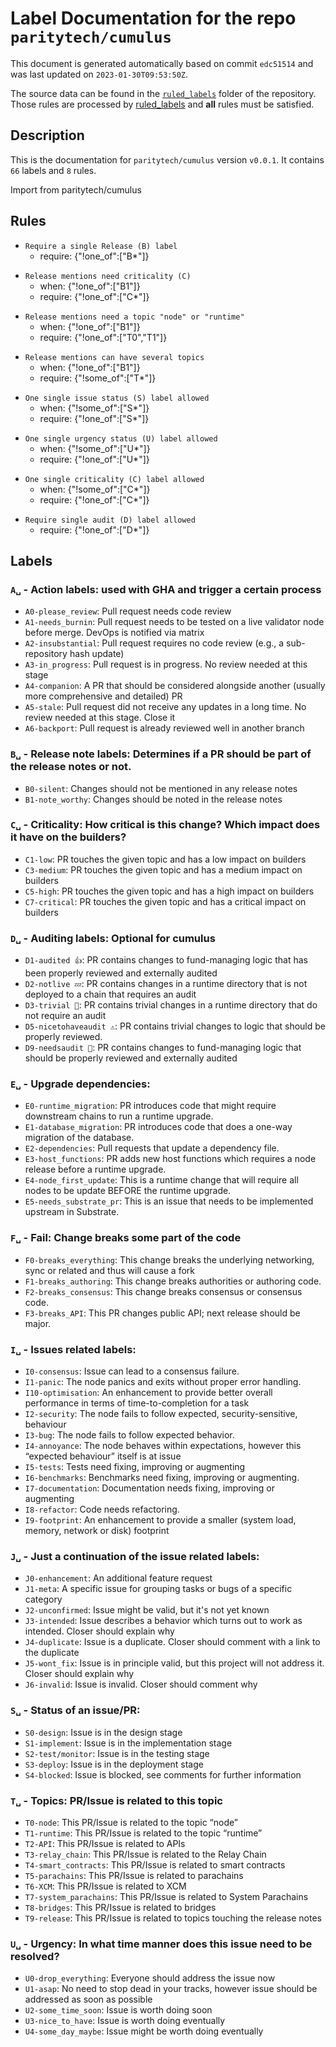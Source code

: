 # Label Documentation for the repo `paritytech/cumulus`

This document is generated automatically based on commit `edc51514` and was last updated on `2023-01-30T09:53:50Z`.

The source data can be found in the [`ruled_labels`](../ruled_labels) folder of the repository. Those rules are processed by
[ruled_labels](https://github.com/paritytech/ruled_labels) and **all** rules must be satisfied.

## Description

This is the documentation for `paritytech/cumulus` version `v0.0.1`.
It contains `66` labels and `8` rules.

Import from paritytech/cumulus

## Rules

<!-- single_b -->
- `Require a single Release (B) label`
  - require: {"!one_of":["B*"]}

<!-- require_one_c_when_b1 -->
- `Release mentions need criticality (C)`
  - when: {"!one_of":["B1"]}
  - require: {"!one_of":["C*"]}

<!-- require_t0_or_t1_when_b1 -->
- `Release mentions need a topic "node" or "runtime"`
  - when: {"!one_of":["B1"]}
  - require: {"!one_of":["T0","T1"]}

<!-- allow_multiple_t_when_b1 -->
- `Release mentions can have several topics`
  - when: {"!one_of":["B1"]}
  - require: {"!some_of":["T*"]}

<!-- single_s -->
- `One single issue status (S) label allowed`
  - when: {"!some_of":["S*"]}
  - require: {"!one_of":["S*"]}

<!-- single_u -->
- `One single urgency status (U) label allowed`
  - when: {"!some_of":["U*"]}
  - require: {"!one_of":["U*"]}

<!-- single_c -->
- `One single criticality (C) label allowed`
  - when: {"!some_of":["C*"]}
  - require: {"!one_of":["C*"]}

<!-- single_d -->
- `Require single audit (D) label allowed`
  - require: {"!one_of":["D*"]}



## Labels
### `A␣` - Action labels: used with GHA and trigger a certain process
- `A0-please_review`: Pull request needs code review
- `A1-needs_burnin`: Pull request needs to be tested on a live validator node before merge. DevOps is notified via matrix
- `A2-insubstantial`: Pull request requires no code review (e.g., a sub-repository hash update)
- `A3-in_progress`: Pull request is in progress. No review needed at this stage
- `A4-companion`: A PR that should be considered alongside another (usually more comprehensive and detailed) PR
- `A5-stale`: Pull request did not receive any updates in a long time. No review needed at this stage. Close it
- `A6-backport`: Pull request is already reviewed well in another branch

### `B␣` - Release note labels: Determines if a PR should be part of the release notes or not.
- `B0-silent`: Changes should not be mentioned in any release notes
- `B1-note_worthy`: Changes should be noted in the release notes

### `C␣` - Criticality: How critical is this change? Which impact does it have on the builders?
- `C1-low`: PR touches the given topic and has a low impact on builders
- `C3-medium`: PR touches the given topic and has a medium impact on builders
- `C5-high`: PR touches the given topic and has a high impact on builders
- `C7-critical`: PR touches the given topic and has a critical impact on builders

### `D␣` - Auditing labels: Optional for cumulus
- `D1-audited 👍`: PR contains changes to fund-managing logic that has been properly reviewed and externally audited
- `D2-notlive 💤`: PR contains changes in a runtime directory that is not deployed to a chain that requires an audit
- `D3-trivial 🧸`: PR contains trivial changes in a runtime directory that do not require an audit
- `D5-nicetohaveaudit ⚠️`: PR contains trivial changes to logic that should be properly reviewed.
- `D9-needsaudit 👮`: PR contains changes to fund-managing logic that should be properly reviewed and externally audited

### `E␣` - Upgrade dependencies: 
- `E0-runtime_migration`: PR introduces code that might require downstream chains to run a runtime upgrade.
- `E1-database_migration`: PR introduces code that does a one-way migration of the database.
- `E2-dependencies`: Pull requests that update a dependency file.
- `E3-host_functions`: PR adds new host functions which requires a node release before a runtime upgrade.
- `E4-node_first_update`: This is a runtime change that will require all nodes to be update BEFORE the runtime upgrade.
- `E5-needs_substrate_pr`: This is an issue that needs to be implemented upstream in Substrate.

### `F␣` - Fail: Change breaks some part of the code
- `F0-breaks_everything`: This change breaks the underlying networking, sync or related and thus will cause a fork
- `F1-breaks_authoring`: This change breaks authorities or authoring code.
- `F2-breaks_consensus`: This change breaks consensus or consensus code.
- `F3-breaks_API`: This PR changes public API; next release should be major.

### `I␣` - Issues related labels: 
- `I0-consensus`: Issue can lead to a consensus failure.
- `I1-panic`: The node panics and exits without proper error handling.
- `I10-optimisation`: An enhancement to provide better overall performance in terms of time-to-completion for a task
- `I2-security`: The node fails to follow expected, security-sensitive, behaviour
- `I3-bug`: The node fails to follow expected behavior.
- `I4-annoyance`: The node behaves within expectations, however this “expected behaviour” itself is at issue
- `I5-tests`: Tests need fixing, improving or augmenting
- `I6-benchmarks`: Benchmarks need fixing, improving or augmenting.
- `I7-documentation`: Documentation needs fixing, improving or augmenting
- `I8-refactor`: Code needs refactoring.
- `I9-footprint`: An enhancement to provide a smaller (system load, memory, network or disk) footprint

### `J␣` - Just a continuation of the issue related labels: 
- `J0-enhancement`: An additional feature request
- `J1-meta`: A specific issue for grouping tasks or bugs of a specific category
- `J2-unconfirmed`: Issue might be valid, but it's not yet known
- `J3-intended`: Issue describes a behavior which turns out to work as intended. Closer should explain why
- `J4-duplicate`: Issue is a duplicate. Closer should comment with a link to the duplicate
- `J5-wont_fix`: Issue is in principle valid, but this project will not address it. Closer should explain why
- `J6-invalid`: Issue is invalid. Closer should comment why

### `S␣` - Status of an issue/PR: 
- `S0-design`: Issue is in the design stage
- `S1-implement`: Issue is in the implementation stage
- `S2-test/monitor`: Issue is in the testing stage
- `S3-deploy`: Issue is in the deployment stage
- `S4-blocked`: Issue is blocked, see comments for further information

### `T␣` - Topics: PR/Issue is related to this topic
- `T0-node`: This PR/Issue is related to the topic “node”
- `T1-runtime`: This PR/Issue is related to the topic “runtime”
- `T2-API`: This PR/Issue is related to APIs
- `T3-relay_chain`: This PR/Issue is related to the Relay Chain
- `T4-smart_contracts`: This PR/Issue is related to smart contracts
- `T5-parachains`: This PR/Issue is related to parachains
- `T6-XCM`: This PR/Issue is related to XCM
- `T7-system_parachains`: This PR/Issue is related to System Parachains
- `T8-bridges`: This PR/Issue is related to bridges
- `T9-release`: This PR/Issue is related to topics touching the release notes

### `U␣` - Urgency: In what time manner does this issue need to be resolved?
- `U0-drop_everything`: Everyone should address the issue now
- `U1-asap`: No need to stop dead in your tracks, however issue should be addressed as soon as possible
- `U2-some_time_soon`: Issue is worth doing soon
- `U3-nice_to_have`: Issue is worth doing eventually
- `U4-some_day_maybe`: Issue might be worth doing eventually


